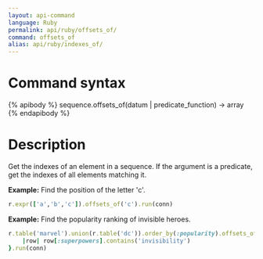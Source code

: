 ```yaml
---
layout: api-command
language: Ruby
permalink: api/ruby/offsets_of/
command: offsets_of
alias: api/ruby/indexes_of/
---
```


# Command syntax #

{% apibody %}
sequence.offsets_of(datum | predicate_function) &rarr; array
{% endapibody %}

# Description #

Get the indexes of an element in a sequence. If the argument is a predicate, get the indexes of all elements matching it.

__Example:__ Find the position of the letter 'c'.

```rb
r.expr(['a','b','c']).offsets_of('c').run(conn)
```


__Example:__ Find the popularity ranking of invisible heroes.

```rb
r.table('marvel').union(r.table('dc')).order_by(:popularity).offsets_of{
    |row| row[:superpowers].contains('invisibility')
}.run(conn)
```

